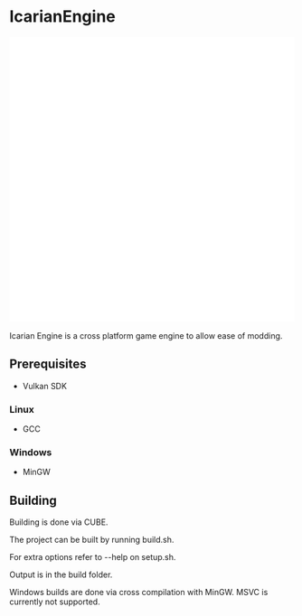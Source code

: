 # IcarianEngine

![image](resources/Icarian_Logo_White.svg)

Icarian Engine is a cross platform game engine to allow ease of modding.

## Prerequisites
* Vulkan SDK
### Linux
* GCC
### Windows
* MinGW

## Building

Building is done via CUBE.

The project can be built by running build.sh.

For extra options refer to --help on setup.sh.

Output is in the build folder.

Windows builds are done via cross compilation with MinGW.
MSVC is currently not supported.